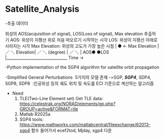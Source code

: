 # Satellite_Analysis

-추출 데이터

위성의 AOS(acquisition of signal), LOS(Loss of signal), Max elevation 추출하기 
AOS: 위성이 지평선 위로 처음 떠오르기 시작하는 시각
LOS: 위성이 지평선 아래로 사라지는 시각
Max Elevation: 위성의 고도가 가장 높은 시점
​
​
         |               ●  ← Max Elevation
         |             ／   ＼
Elevation|            ／      ＼
(degree) |           ／         ＼
         |      AOS●              ●LOS
         |_______________________________
                              Time →


-Python implementation of the SGP4 algorithm for satellite orbit propagation

-Simplified General Perturbations
​  5가지의 모델 존재
  ->SGP, ***SGP4***, SDP4, SGP8, SDP8
​  :인공위성 등의 궤도 위치 및 속도를 ECI 기준으로 계산하는 알고리즘


- Need
  1. TLE(Two-Line Element set)
    Get TLE data: https://celestrak.org/NORAD/elements/gp.php?GROUP=active&FORMAT=tle
  2. Matlab R2025a
  3. SGP4 tools: https://www.mathworks.com/matlabcentral/fileexchange/62013-sgp4
     함수 들어가서 ecef2tod, Mjday, sgp4 다운
